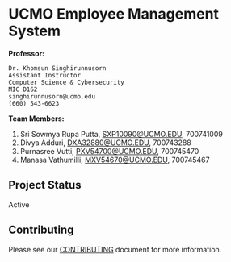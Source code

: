 # UCMO Employee Management System

**Professor:**
```text
Dr. Khomsun Singhirunnusorn
Assistant Instructor
Computer Science & Cybersecurity
MIC D162
singhirunnusorn@ucmo.edu
(660) 543-6623
```

**Team Members:**
1. Sri Sowmya Rupa Putta, SXP10090@UCMO.EDU, 700741009
2. Divya Adduri, DXA32880@UCMO.EDU, 700743288
3. Purnasree Vutti, PXV54700@UCMO.EDU, 700745470
4. Manasa Vathumilli, MXV54670@UCMO.EDU, 700745467

## Project Status
Active

## Contributing

Please see our [CONTRIBUTING](CONTRIBUTING.md) document for more information.
